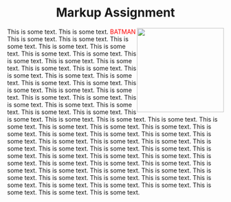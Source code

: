 <html>
<h1 align="center">Markup Assignment</h1>

<img align="right" src="https://cdn-useast1.kapwing.com/static/templates/batman-slapping-robin-meme-template-full-235a9b65.webp" style="max-width: 800px; height: 196px; margin: 0px; width: 202px">
<body>

<p>
This is some text. This is some text. 
<text style="color: red">BATMAN</text>
This is some text. This is some text. This is 
some text. This is some text. This is some 
text. This is some text. This is some text. 
This is some text. This is some text. This is 
some text. This is some text. This is some 
text. This is some text. This is some text. 
This is some text. This is some text. This is 
some text.
This is some text. This is some text. This is some text. This is some text. This is some text. 
This is some text. This is some text. 
This is some text. This is some text. This is 
some text. This is some text. This is some 
text. This is some text. This is some text. 
This is some text. This is some text. This is 
some text. This is some text. This is some 
text. This is some text. This is some text. 
This is some text. This is some text. This is 
some text.
This is some text. This is some text. This is some text. This is some text. This is some text. 
This is some text. This is some text. 
This is some text. This is some text. This is 
some text. This is some text. This is some 
text. This is some text. This is some text. 
This is some text. This is some text. This is 
some text. This is some text. This is some 
text. This is some text. This is some text. 
This is some text. This is some text. This is 
some text.
This is some text. This is some text. This is some text. This is some text. This is some text. 
</p>
<body>

<html>
